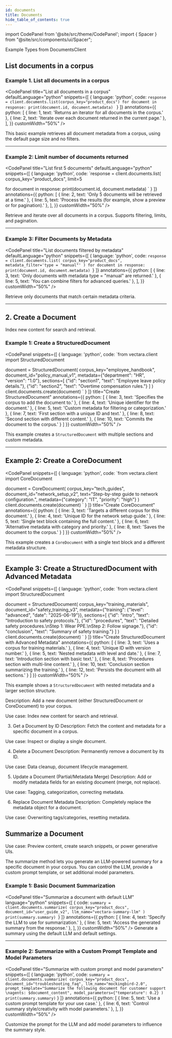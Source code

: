 ```yaml
---
id: documents
title: Documents
hide_table_of_contents: true
---
```


import CodePanel from '@site/src/theme/CodePanel';
import { Spacer } from "@site/src/components/ui/Spacer";

Example Types from DocumentsClient

## List documents in a corpus

### Example 1. List all documents in a corpus

<CodePanel
  title="List all documents in a corpus"
  defaultLanguage="python"
  snippets={[
  { language: 'python', code: `response = client.documents.list(corpus_key="product_docs")
for document in response:
    print(document.id, document.metadata)
` }
]}
  annotations={{
    python: [
      { line: 1, text: 'Returns an iterator for all documents in the corpus.' },
      { line: 2, text: 'Iterate over each document returned in the current page.' },
    ],
  }}
  customWidth="50%"
/>

This basic example retrieves all document metadata from a corpus, using the 
default page size and no filters.

---

### Example 2: Limit number of documents returned

<CodePanel
  title="List first 5 documents"
  defaultLanguage="python"
  snippets={[
  { language: 'python', code: `response = client.documents.list(
    corpus_key="product_docs",
    limit=5

for document in response:
    print(document.id, document.metadata)
` }
]}
  annotations={{
    python: [
      { line: 2, text: 'Only 5 documents will be retrieved at a time.' },
      { line: 5, text: 'Process the results (for example, show a preview or for pagination).' },
    ],
  }}
  customWidth="50%"
/>

Retrieve and iterate over all documents in a corpus. Supports filtering, limits, and pagination.

---

### Example 3: Filter Documents by Metadata

<CodePanel
  title="List documents filtered by metadata"
  defaultLanguage="python"
  snippets={[
  { language: 'python', code: `response = client.documents.list(
    corpus_key="product_docs",
    metadata_filter='type = "manual"'
)
for document in response:
    print(document.id, document.metadata)
`}
]}
  annotations={{
    python: [
      { line: 3, text: 'Only documents with metadata type = "manual" are returned.' },
      { line: 5, text: 'You can combine filters for advanced queries.' },
    ],
  }}
  customWidth="50%"
/>

Retrieve only documents that match certain metadata criteria.

---

## 2. Create a Document

Index new content for search and retrieval.

### Example 1: Create a StructuredDocument

<CodePanel
  snippets={[
    {
      language: 'python',
      code: `from vectara.client import StructuredDocument

document = StructuredDocument(
    corpus_key="employee_handbook",
    document_id="policy_manual_v1",
    metadata={"department": "HR", "version": "1.0"},
    sections=[
        {"id": "section1", "text": "Employee leave policy details."},
        {"id": "section2", "text": "Overtime compensation rules."}
    ]
)
client.documents.create(document)
`
    }
  ]}
  title="Create StructuredDocument"
  annotations={{
    python: [
      { line: 3, text: 'Specifies the corpus to add the document to.' },
      { line: 4, text: 'Unique identifier for the document.' },
      { line: 5, text: 'Custom metadata for filtering or categorization.' },
      { line: 7, text: 'First section with a unique ID and text.' },
      { line: 8, text: 'Second section with different content.' },
      { line: 10, text: 'Commits the document to the corpus.' }
    ]
  }}
  customWidth="50%"
/>

This example creates a `StructuredDocument` with multiple sections and custom metadata.

---

## Example 2: Create a CoreDocument

<CodePanel
  snippets={[
    {
      language: 'python',
      code: `from vectara.client import CoreDocument

document = CoreDocument(
    corpus_key="tech_guides",
    document_id="network_setup_v2",
    text="Step-by-step guide to network configuration.",
    metadata={"category": "IT", "priority": "high"}
)
client.documents.create(document)
`
    }
  ]}
  title="Create CoreDocument"
  annotations={{
    python: [
      { line: 3, text: 'Targets a different corpus for this document.' },
      { line: 4, text: 'Unique ID for the network setup guide.' },
      { line: 5, text: 'Single text block containing the full content.' },
      { line: 6, text: 'Alternative metadata with category and priority.' },
      { line: 8, text: 'Saves the document to the corpus.' }
    ]
  }}
  customWidth="50%"
/>

This example creates a `CoreDocument` with a single text block and a different metadata structure.

---

## Example 3: Create a StructuredDocument with Advanced Metadata


<CodePanel
  snippets={[
    {
      language: 'python',
      code: `from vectara.client import StructuredDocument

document = StructuredDocument(
    corpus_key="training_materials",
    document_id="safety_training_v3",
    metadata={"training": {"level": "advanced", "date": "2025-06-19"}},
    sections=[
        {"id": "intro", "text": "Introduction to safety protocols."},
        {"id": "procedures", "text": "Detailed safety procedures.\nStep 1: Wear PPE.\nStep 2: Follow signage."},
        {"id": "conclusion", "text": "Summary of safety training."}
    ]
)
client.documents.create(document)
`
    }
  ]}
  title="Create StructuredDocument with Advanced Metadata"
  annotations={{
    python: [
      { line: 3, text: 'Uses a corpus for training materials.' },
      { line: 4, text: 'Unique ID with version number.' },
      { line: 5, text: 'Nested metadata with level and date.' },
      { line: 7, text: 'Introduction section with basic text.' },
      { line: 8, text: 'Procedures section with multi-line content.' },
      { line: 10, text: 'Conclusion section summarizing the training.' },
      { line: 12, text: 'Persists the document with all sections.' }
    ]
  }}
  customWidth="50%"
/>

This example shows a `StructuredDocument` with nested metadata and a larger section structure.


Description: Add a new document (either StructuredDocument or CoreDocument) to your corpus.

Use case: Index new content for search and retrieval.

3. Get a Document by ID
Description: Fetch the content and metadata for a specific document in a corpus.

Use case: Inspect or display a single document.

4. Delete a Document
Description: Permanently remove a document by its ID.

Use case: Data cleanup, document lifecycle management.

5. Update a Document (Partial/Metadata Merge)
Description: Add or modify metadata fields for an existing document (merge, not replace).

Use case: Tagging, categorization, correcting metadata.

6. Replace Document Metadata
Description: Completely replace the metadata object for a document.

Use case: Overwriting tags/categories, resetting metadata.

## Summarize a Document


Use case: Preview content, create search snippets, or power generative UIs.

The summarize method lets you generate an LLM-powered summary for a specific document in your corpus.
You can control the LLM, provide a custom prompt template, or set additional model parameters.

### Example 1: Basic Document Summarization


<CodePanel
  title="Summarize a document with default LLM"
  language="python"
  snippets={[
  { code: `summary = client.documents.summarize(
    corpus_key="product_docs",
    document_id="user_guide_v2",
    llm_name="vectara-summary-llm"
)
print(summary.summary)
`}
]}
  annotations={{
    python: [
      { line: 4, text: 'Specify the LLM to use for summarization.' },
      { line: 5, text: 'Access the generated summary from the response.' },
    ],
}}
  customWidth="50%"
/>
Generate a summary using the default LLM and default settings.


---



### Example 2: Summarize with a Custom Prompt Template and Model Parameters

<CodePanel
  title="Summarize with custom prompt and model parameters"
  snippets={[
    {
      language: 'python',
      code: `summary = client.documents.summarize(
    corpus_key="product_docs",
    document_id="troubleshooting_faq",
    llm_name="mockingbird-2.0",
    prompt_template="Summarize the following document for customer support \nagents: $document_content",
    model_parameters={"temperature": 0.2}
)
print(summary.summary)`    }
  ]}
  annotations={{
    python: [
      { line: 5, text: 'Use a custom prompt template for your use case.' },
      { line: 6, text: 'Control summary style/creativity with model parameters.' },
    ],
  }}
  customWidth="50%"
/>

Customize the prompt for the LLM and add model parameters to influence the summary style.

